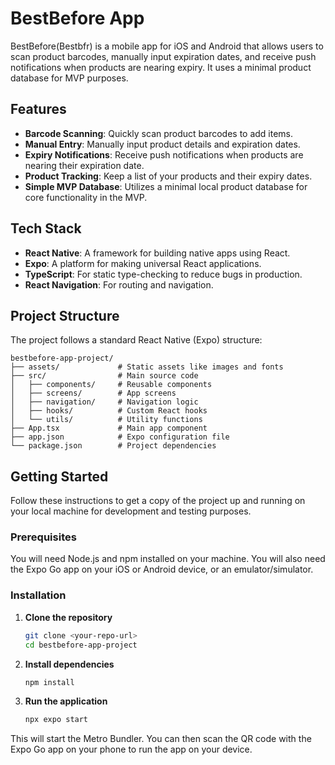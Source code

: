 # BestBefore App

BestBefore(Bestbfr) is a mobile app for iOS and Android that allows users to scan product barcodes, manually input expiration dates, and receive push notifications when products are nearing expiry. It uses a minimal product database for MVP purposes.

## Features

- **Barcode Scanning**: Quickly scan product barcodes to add items.
- **Manual Entry**: Manually input product details and expiration dates.
- **Expiry Notifications**: Receive push notifications when products are nearing their expiration date.
- **Product Tracking**: Keep a list of your products and their expiry dates.
- **Simple MVP Database**: Utilizes a minimal local product database for core functionality in the MVP.

## Tech Stack

- **React Native**: A framework for building native apps using React.
- **Expo**: A platform for making universal React applications.
- **TypeScript**: For static type-checking to reduce bugs in production.
- **React Navigation**: For routing and navigation.

## Project Structure

The project follows a standard React Native (Expo) structure:

```
bestbefore-app-project/
├── assets/             # Static assets like images and fonts
├── src/                # Main source code
│   ├── components/     # Reusable components
│   ├── screens/        # App screens
│   ├── navigation/     # Navigation logic
│   ├── hooks/          # Custom React hooks
│   └── utils/          # Utility functions
├── App.tsx             # Main app component
├── app.json            # Expo configuration file
└── package.json        # Project dependencies
```

## Getting Started

Follow these instructions to get a copy of the project up and running on your local machine for development and testing purposes.

### Prerequisites

You will need Node.js and npm installed on your machine. You will also need the Expo Go app on your iOS or Android device, or an emulator/simulator.

### Installation

1.  **Clone the repository**
    ```sh
    git clone <your-repo-url>
    cd bestbefore-app-project
    ```

2.  **Install dependencies**
    ```sh
    npm install
    ```

3.  **Run the application**
    ```sh
    npx expo start
    ```

This will start the Metro Bundler. You can then scan the QR code with the Expo Go app on your phone to run the app on your device. 